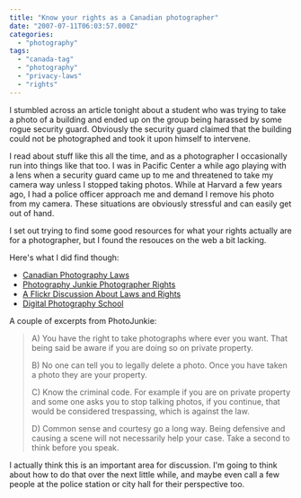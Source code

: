 ```yaml
---
title: "Know your rights as a Canadian photographer"
date: "2007-07-11T06:03:57.000Z"
categories: 
  - "photography"
tags: 
  - "canada-tag"
  - "photography"
  - "privacy-laws"
  - "rights"
---
```


I stumbled across an article tonight about a student who was trying to take a photo of a building and ended up on the group being harassed by some rogue security guard. Obviously the security guard claimed that the building could not be photographed and took it upon himself to intervene.

I read about stuff like this all the time, and as a photographer I occasionally run into things like that too. I was in Pacific Center a while ago playing with a lens when a security guard came up to me and threatened to take my camera way unless I stopped taking photos. While at Harvard a few years ago, I had a police officer approach me and demand I remove his photo from my camera. These situations are obviously stressful and can easily get out of hand.

I set out trying to find some good resources for what your rights actually are for a photographer, but I found the resouces on the web a bit lacking.

Here's what I did find though:

- [Canadian Photography Laws](http://ambientlight.ca/laws.shtml)
- [Photography Junkie Photographer Rights](http://www.photojunkie.ca/archive/category/blog/photography/photographers-rights/)
- [A Flickr Discussion About Laws and Rights](http://flickr.com/groups/central/discuss/20175/)
- [Digital Photography School](http://digital-photography-school.com/blog/photographers-rights-and-photography-privacy-advice/)

A couple of excerpts from PhotoJunkie:

> A) You have the right to take photographs where ever you want. That being said be aware if you are doing so on private property.
> 
> B) No one can tell you to legally delete a photo. Once you have taken a photo they are your property.
> 
> C) Know the criminal code. For example if you are on private property and some one asks you to stop talking photos, if you continue, that would be considered trespassing, which is against the law.
> 
> D) Common sense and courtesy go a long way. Being defensive and causing a scene will not necessarily help your case. Take a second to think before you speak.

I actually think this is an important area for discussion. I'm going to think about how to do that over the next little while, and maybe even call a few people at the police station or city hall for their perspective too.
